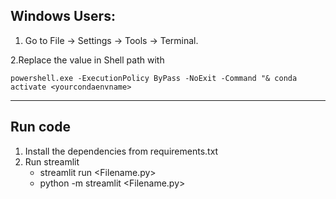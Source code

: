 ## Windows Users:

1. Go to File -> Settings -> Tools -> Terminal.

2.Replace the value in Shell path with

```
powershell.exe -ExecutionPolicy ByPass -NoExit -Command "& conda activate <yourcondaenvname>
```
***
## Run code
1. Install the dependencies from requirements.txt
2. Run streamlit 
   * streamlit run <Filename.py>
   * python -m streamlit <Filename.py>
